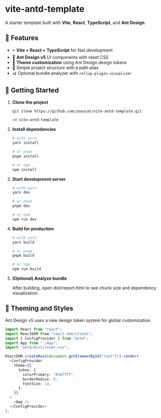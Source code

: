 # vite-antd-template

A starter template built with **Vite**, **React**, **TypeScript**, and **Ant Design**.

## 🚀 Features

- ⚡️ **Vite + React + TypeScript** for fast development
- 🎨 **Ant Design v5** UI components with reset CSS
- 🧩 **Theme customization** using Ant Design design tokens
- 🧭 Simple project structure with `@` path alias
- 📊 Optional bundle analyzer with `rollup-plugin-visualizer`

## 🧰 Getting Started

1. **Clone the project**

   ```bash
   git clone https://github.com/zooucat/vite-antd-template.git

   cd vite-antd-template
   ```

2. **Install dependencies**

   ```bash
   # with yarn
   yarn install

   # or pnpm
   pnpm install

   # or npm
   npm install
   ```

3. **Start development server**

   ```bash
   # with yarn
   yarn dev

   # or pnpm
   pnpm dev

   # or npm
   npm run dev
   ```

4. **Build for production**

   ```bash
   # with yarn
   yarn build

   # or pnpm
   pnpm build

   # or npm
   npm run build
   ```

5. **(Optional) Analyze bundle**

   After building, open dist/report.html to see chunk size and dependency visualization.

## 🎨 Theming and Styles

Ant Design v5 uses a new design token system for global customization.

```typescript
import React from "react";
import ReactDOM from "react-dom/client";
import { ConfigProvider } from "antd";
import App from "./App";
import "antd/dist/reset.css";

ReactDOM.createRoot(document.getElementById("root")!).render(
  <ConfigProvider
    theme={{
      token: {
        colorPrimary: "#1677ff",
        borderRadius: 8,
        fontSize: 14,
      },
    }}
  >
    <App />
  </ConfigProvider>
);
```
